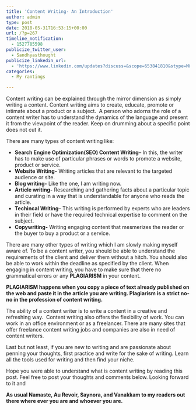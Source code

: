 ```yaml
---
title: 'Content Writing- An Introduction'
author: admin
type: post
date: 2018-05-31T16:53:15+00:00
url: /?p=267
timeline_notification:
  - 1527785598
publicize_twitter_user:
  - Sandhyasthought
publicize_linkedin_url:
  - 'https://www.linkedin.com/updates?discuss=&scope=653841810&stype=M&topic=6407997256359862272&type=U&a=7NcG'
categories:
  - My rantings

---
```

Content writing can be explained through the mirror dimension as simply writing a content. Content writing aims to create, educate, promote or intimate about a product or a subject.  A person who adorns the role of a content writer has to understand the dynamics of the language and present it from the viewpoint of the reader. Keep on drumming about a specific point does not cut it.

There are many types of content writing like:

  * **Search Engine Optimization(SEO) Content Writing**&#8211; In this, the writer has to make use of particular phrases or words to promote a website, product or service.
  * **Website Writing-** Writing articles that are relevant to the targeted audience or site.
  * **Blog writing-** Like the one, I am writing now.
  * **Article writing-** Researching and gathering facts about a particular topic and curating in a way that is understandable for anyone who reads the article.
  * **Techincal Writing**&#8211; This writing is performed by experts who are leaders in their field or have the required technical expertise to comment on the subject.
  * **Copywriting-** Writing engaging content that mesmerizes the reader or the buyer to buy a product or a service.

There are many other types of writing which I am slowly making myself aware of. To be a content writer, you should be able to understand the requirements of the client and deliver them without a hitch. You should also be able to work within the deadline as specified by the client. When engaging in content writing, you have to make sure that there no grammatical errors or any **PLAGIARISM** in your content.

**PLAGIARISM happens when you copy a piece of text already published on the web and paste it in the article you are writing. Plagiarism is a strict no-no in the profession of content writing.**

The ability of a content writer is to write a content in a creative and refreshing way.  Content writing also offers the flexibility of work. You can work in an office environment or as a freelancer. There are many sites that offer freelance content writing jobs and companies are also in need of content writers.

Last but not least, if you are new to writing and are passionate about penning your thoughts, first practice and write for the sake of writing. Learn all the tools used for writing and then find your niche.

Hope you were able to understand what is content writing by reading this post. Feel free to post your thoughts and comments below. Looking forward to it and

**As usual Namaste, Au Revoir, Saynora, and Vanakkam to my readers out there where ever you are and whoever you are.**

&nbsp;

&nbsp;